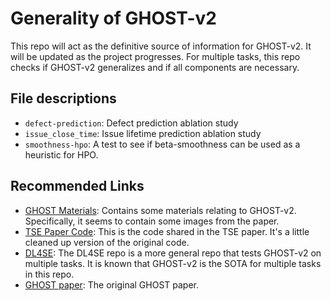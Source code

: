 # Generality of GHOST-v2

This repo will act as the definitive source of information for GHOST-v2. It will be updated as the project progresses. For multiple tasks, this repo checks if GHOST-v2 generalizes and if all components are necessary.

## File descriptions

* `defect-prediction`: Defect prediction ablation study
* `issue_close_time`: Issue lifetime prediction ablation study
* `smoothness-hpo`: A test to see if beta-smoothness can be used as a heuristic for HPO.

## Recommended Links

* [GHOST Materials](https://github.com/yrahul3910/ghost-materials): Contains some materials relating to GHOST-v2. Specifically, it seems to contain some images from the paper.
* [TSE Paper Code](https://github.com/yrahul3910/ghost-dl): This is the code shared in the TSE paper. It's a little cleaned up version of the original code.
* [DL4SE](https://github.com/yrahul3910/dl4se): The DL4SE repo is a more general repo that tests GHOST-v2 on multiple tasks. It is known that GHOST-v2 is the SOTA for multiple tasks in this repo.
* [GHOST paper](https://arxiv.org/pdf/2008.03835.pdf): The original GHOST paper.